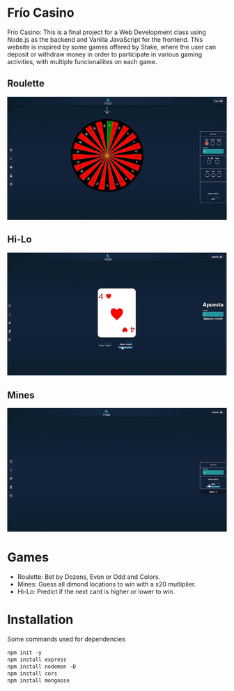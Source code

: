 # Frío Casino

Frío Casino: This is a final project for a Web Development class using Node.js as the backend and Vanilla JavaScript for the frontend. This website is inspired by some games offered by Stake, where the user can deposit or withdraw money
in order to participate in various gaming activities, with multiple funcionailites on each game.

## Roulette
![Alt text](images/roulette.gif?raw=true "Roulette")

## Hi-Lo
![Alt text](images/hi-lo.gif?raw=true "Hi-Lo")

## Mines
![Alt text](images/mines.gif?raw=true "Mines")

# Games
- Roulette: Bet by Dozens, Even or Odd and Colors.
- Mines: Guess all dimond locations to win with a x20 mutliplier.
- Hi-Lo: Predict if the next card is higher or lower to win.


# Installation
Some commands used for dependencies 
```
npm init -y
npm install express
npm install nodemon -D
npm install cors
npm install mongoose
```
